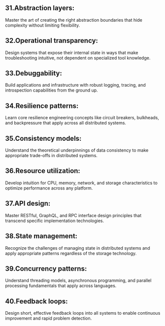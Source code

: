 ## 31.Abstraction layers: 
Master the art of creating the right abstraction boundaries that hide complexity without limiting flexibility.

## 32.Operational transparency: 
Design systems that expose their internal state in ways that make troubleshooting intuitive, not dependent on specialized tool knowledge.

## 33.Debuggability: 
Build applications and infrastructure with robust logging, tracing, and introspection capabilities from the ground up.

## 34.Resilience patterns: 
Learn core resilience engineering concepts like circuit breakers, bulkheads, and backpressure that apply across all distributed systems.

## 35.Consistency models: 
Understand the theoretical underpinnings of data consistency to make appropriate trade-offs in distributed systems.

## 36.Resource utilization: 
Develop intuition for CPU, memory, network, and storage characteristics to optimize performance across any platform.

## 37.API design: 
Master RESTful, GraphQL, and RPC interface design principles that transcend specific implementation technologies.

## 38.State management: 
Recognize the challenges of managing state in distributed systems and apply appropriate patterns regardless of the storage technology.

## 39.Concurrency patterns: 
Understand threading models, asynchronous programming, and parallel processing fundamentals that apply across languages.

## 40.Feedback loops: 
Design short, effective feedback loops into all systems to enable continuous improvement and rapid problem detection.
